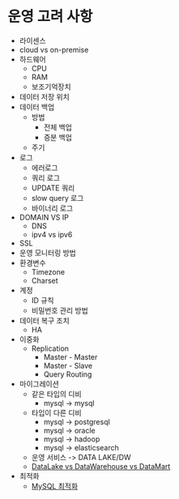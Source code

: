 # 운영 고려 사항
- 라이센스
- cloud vs on-premise 
- 하드웨어
  - CPU
  - RAM
  - 보조기억장치
- 데이터 저장 위치
- 데이터 백업
  - 방법
    - 전체 백업
    - 증분 백업
  - 주기
- 로그
  - 에러로그
  - 쿼리 로그
  - UPDATE 쿼리 
  - slow query 로그 
  - 바이너리 로그
- DOMAIN VS IP
  - DNS
  - ipv4 vs ipv6
- SSL
- 운영 모니터링 방법
- 환경변수
  - Timezone
  - Charset
- 계정
  - ID 규칙
  - 비밀번호 관리 방법
- 데이터 복구 조치
  - HA
- 이중화
  - Replication
    - Master - Master
    - Master - Slave
    - Query Routing
- 마이그레이션
  - 같은 타입의 디비
    - mysql -> mysql
  - 타입이 다른 디비
    - mysql -> postgresql
    - mysql -> oracle
    - mysql -> hadoop
    - mysql -> elasticsearch
  - 운영 서비스 -> DATA LAKE/DW
  - [DataLake vs DataWarehouse vs DataMart](https://rk1993.tistory.com/entry/DataLake-VS-DataWarehouse-VS-DataMart-%EB%B9%84%EA%B5%90)
- 최적화
  - [MySQL 최적화](https://dataonair.or.kr/db-tech-reference/d-guide/dbms-2/?mod=document&uid=62472)